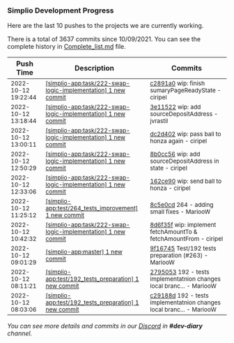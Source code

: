 
### Simplio Development Progress

Here are the last 10 pushes to the projects we are currently working.

There is a total of 3637 commits since 10/09/2021. You can see the complete history in
 [Complete_list.md](Complete_list.md) file.

| Push Time | Description | Commits |
| --- | --- | --- |
| <sub>2022-10-12 19:22:44</sub> | <sub>[[simplio-app:task/222\-swap\-logic\-implementation] 1 new commit](https://github.com/SimplioOfficial/simplio-app/commit/c2891a042a82b16874c097a20adbfcba914eb976)</sub> | <sub>[c2891a0](https://github.com/SimplioOfficial/simplio-app/commit/c2891a042a82b16874c097a20adbfcba914eb976) wip: finish sumaryPageReadyState - ciripel</sub> |
| <sub>2022-10-12 13:18:44</sub> | <sub>[[simplio-app:task/222\-swap\-logic\-implementation] 1 new commit](https://github.com/SimplioOfficial/simplio-app/commit/3e11522fc5e0a99a09074e93aa071a61a11d369c)</sub> | <sub>[3e11522](https://github.com/SimplioOfficial/simplio-app/commit/3e11522fc5e0a99a09074e93aa071a61a11d369c) wip: add sourceDepositAddress - jvrastil</sub> |
| <sub>2022-10-12 13:00:11</sub> | <sub>[[simplio-app:task/222\-swap\-logic\-implementation] 1 new commit](https://github.com/SimplioOfficial/simplio-app/commit/dc2d4027fac0c782b7ce23fec25d731b290f4777)</sub> | <sub>[dc2d402](https://github.com/SimplioOfficial/simplio-app/commit/dc2d4027fac0c782b7ce23fec25d731b290f4777) wip: pass ball to honza again - ciripel</sub> |
| <sub>2022-10-12 12:50:29</sub> | <sub>[[simplio-app:task/222\-swap\-logic\-implementation] 1 new commit](https://github.com/SimplioOfficial/simplio-app/commit/8b0cc56727d318420774d49ee5a5630c0be8f5e7)</sub> | <sub>[8b0cc56](https://github.com/SimplioOfficial/simplio-app/commit/8b0cc56727d318420774d49ee5a5630c0be8f5e7) wip: add sourceDepositAddress in state - ciripel</sub> |
| <sub>2022-10-12 12:33:06</sub> | <sub>[[simplio-app:task/222\-swap\-logic\-implementation] 1 new commit](https://github.com/SimplioOfficial/simplio-app/commit/162ce90c4abf85ece45c023679595c2dba8a8c30)</sub> | <sub>[162ce90](https://github.com/SimplioOfficial/simplio-app/commit/162ce90c4abf85ece45c023679595c2dba8a8c30) wip: send ball to honza - ciripel</sub> |
| <sub>2022-10-12 11:25:12</sub> | <sub>[[simplio-app:test/264\_tests\_improvement] 1 new commit](https://github.com/SimplioOfficial/simplio-app/commit/8c5e0cd6483ee9f1b80aff8f082a3b011fb6ad09)</sub> | <sub>[8c5e0cd](https://github.com/SimplioOfficial/simplio-app/commit/8c5e0cd6483ee9f1b80aff8f082a3b011fb6ad09) 264 - adding small fixes - MariooW</sub> |
| <sub>2022-10-12 10:42:32</sub> | <sub>[[simplio-app:task/222\-swap\-logic\-implementation] 1 new commit](https://github.com/SimplioOfficial/simplio-app/commit/8d6f35fb5f4704b8e466702f4de7bbedd087d7a6)</sub> | <sub>[8d6f35f](https://github.com/SimplioOfficial/simplio-app/commit/8d6f35fb5f4704b8e466702f4de7bbedd087d7a6) wip: implement fetchAmountTo & fetchAmountFrom - ciripel</sub> |
| <sub>2022-10-12 09:01:29</sub> | <sub>[[simplio-app:master] 1 new commit](https://github.com/SimplioOfficial/simplio-app/commit/9f167452fbd544cfdbe50dee23caf92218e1b229)</sub> | <sub>[9f16745](https://github.com/SimplioOfficial/simplio-app/commit/9f167452fbd544cfdbe50dee23caf92218e1b229) Test/192 tests preparation (#263) - MariooW</sub> |
| <sub>2022-10-12 08:11:21</sub> | <sub>[[simplio-app:test/192\_tests\_preparation] 1 new commit](https://github.com/SimplioOfficial/simplio-app/commit/2795053b4c6cc08c78db3b5c6dbc1d7f35f19413)</sub> | <sub>[2795053](https://github.com/SimplioOfficial/simplio-app/commit/2795053b4c6cc08c78db3b5c6dbc1d7f35f19413) 192 - tests implementatnion changes local branc... - MariooW</sub> |
| <sub>2022-10-12 08:03:06</sub> | <sub>[[simplio-app:test/192\_tests\_preparation] 1 new commit](https://github.com/SimplioOfficial/simplio-app/commit/c29188d95096819a98d564c026ce8c6ef884918b)</sub> | <sub>[c29188d](https://github.com/SimplioOfficial/simplio-app/commit/c29188d95096819a98d564c026ce8c6ef884918b) 192 - tests implementatnion changes local branc... - MariooW</sub> |

_You can see more details and commits in our [Discord](https://discord.gg/aKhjuwZmdP) in **#dev-diary** channel._
